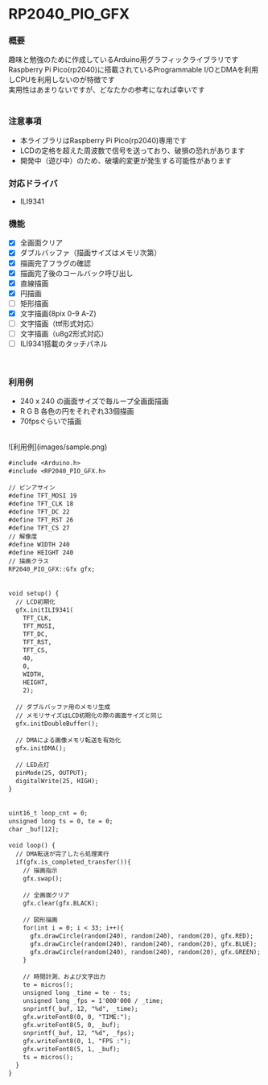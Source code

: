 # RP2040_PIO_GFX
### 概要
趣味と勉強のために作成しているArduino用グラフィックライブラリです  <br/>
Raspberry Pi Pico(rp2040)に搭載されているProgrammable I/OとDMAを利用しCPUを利用しないのが特徴です  <br/>
実用性はあまりないですが、どなたかの参考になれば幸いです  <br/>
<br/>

### 注意事項
- 本ライブラリはRaspberry Pi Pico(rp2040)専用です
- LCDの定格を超えた周波数で信号を送っており、破損の恐れがあります
- 開発中（遊び中）のため、破壊的変更が発生する可能性があります

### 対応ドライバ
- ILI9341

### 機能
- [x] 全画面クリア
- [x] ダブルバッファ（描画サイズはメモリ次第）
- [x] 描画完了フラグの確認
- [x] 描画完了後のコールバック呼び出し
- [x] 直線描画
- [x] 円描画
- [ ] 矩形描画
- [x] 文字描画(8pix 0-9 A-Z)
- [ ] 文字描画（ttf形式対応）
- [ ] 文字描画（u8g2形式対応）
- [ ] ILI9341搭載のタッチパネル
<br />

### 利用例
- 240 x 240 の画面サイズで毎ループ全画面描画
- R G B 各色の円をそれぞれ33個描画
- 70fpsぐらいで描画
<br/>
![利用例](images/sample.png)

```
#include <Arduino.h>
#include <RP2040_PIO_GFX.h>

// ピンアサイン
#define TFT_MOSI 19
#define TFT_CLK 18
#define TFT_DC 22
#define TFT_RST 26
#define TFT_CS 27
// 解像度
#define WIDTH 240
#define HEIGHT 240
// 描画クラス
RP2040_PIO_GFX::Gfx gfx;


void setup() {
  // LCD初期化
  gfx.initILI9341(
    TFT_CLK,
    TFT_MOSI,
    TFT_DC,
    TFT_RST,
    TFT_CS,
    40,
    0,
    WIDTH,
    HEIGHT,
    2);

  // ダブルバッファ用のメモリ生成
  // メモリサイズはLCD初期化の際の画面サイズと同じ
  gfx.initDoubleBuffer();

  // DMAによる画像メモリ転送を有効化
  gfx.initDMA();

  // LED点灯
  pinMode(25, OUTPUT);
  digitalWrite(25, HIGH);
}


uint16_t loop_cnt = 0;
unsigned long ts = 0, te = 0;
char _buf[12];

void loop() {
  // DMA転送が完了したら処理実行
  if(gfx.is_completed_transfer()){
    // 描画指示
    gfx.swap();

    // 全画面クリア
    gfx.clear(gfx.BLACK);

    // 図形描画
    for(int i = 0; i < 33; i++){
      gfx.drawCircle(random(240), random(240), random(20), gfx.RED);
      gfx.drawCircle(random(240), random(240), random(20), gfx.BLUE);
      gfx.drawCircle(random(240), random(240), random(20), gfx.GREEN);
    }

    // 時間計測、および文字出力
    te = micros();
    unsigned long _time = te - ts;
    unsigned long _fps = 1'000'000 / _time;
    snprintf(_buf, 12, "%d", _time);
    gfx.writeFont8(0, 0, "TIME:");
    gfx.writeFont8(5, 0, _buf);
    snprintf(_buf, 12, "%d", _fps);
    gfx.writeFont8(0, 1, "FPS :");
    gfx.writeFont8(5, 1, _buf);
    ts = micros();
  }
}
```



  
